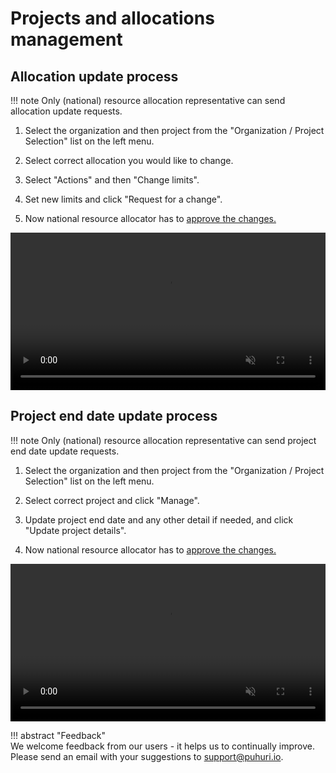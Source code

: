 # Projects and allocations management


## Allocation update process

!!! note
    Only (national) resource allocation representative can send allocation update requests. 

1. Select the organization and then project from the "Organization / Project Selection" list on the left menu.

2. Select correct allocation you would like to change.

3. Select "Actions" and then "Change limits".

4. Set new limits and click "Request for a change".

5. Now national resource allocator has to [approve the changes.](https://puhuri.neic.no/puhuri_portal/user_guide_shared/project_approval_shared/#approving-project-and-allocation-creation-requests)


<video controls width="100%" autoplay="true" muted loop >
  <source src="../../../assets/videos/how_to_update_resource_limit.mp4" type="video/mp4">
</video>

## Project end date update process

!!! note
    Only (national) resource allocation representative can send project end date update requests. 

1. Select the organization and then project from the "Organization / Project Selection" list on the left menu.

4. Select correct project and click "Manage".

5. Update project end date and any other detail if needed, and click "Update project details".

6. Now national resource allocator has to [approve the changes.](https://puhuri.neic.no/user_guides/new_interface/project_approval/)

<video controls width="100%" autoplay="true" muted loop >
  <source src="../../../assets/videos/how_to_update_project_end_date.mp4" type="video/mp4">
</video>

!!! abstract "Feedback"   
    We welcome feedback from our users - it helps us to continually improve. Please send an email with your suggestions to [support@puhuri.io](mailto:support@puhuri.io).

